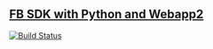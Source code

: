 [FB SDK with Python and Webapp2](http://fb-sdk.appspot.com)
---
[![Build Status](https://api.travis-ci.org/raphaelcuba/fbsdk-webapp2.png?branch=master)](http://travis-ci.org/raphaelcuba/fbsdk-webapp2)

